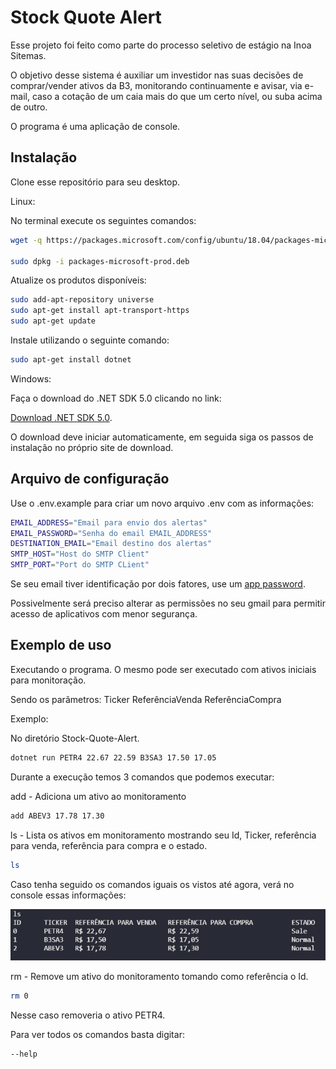 # Stock Quote Alert

Esse projeto foi feito como parte do processo seletivo de estágio na Inoa Sitemas.

O objetivo desse sistema é auxiliar um investidor nas suas decisões de comprar/vender ativos da B3, monitorando continuamente e avisar, via e-mail, caso a cotação de um caia mais do que um certo nível, ou suba acima de outro.

O programa é uma aplicação de console.

## Instalação

Clone esse repositório para seu desktop.

Linux:

No terminal execute os seguintes comandos:

```sh
wget -q https://packages.microsoft.com/config/ubuntu/18.04/packages-microsoft-prod.deb

sudo dpkg -i packages-microsoft-prod.deb  
```

Atualize os produtos disponíveis:

```sh
sudo add-apt-repository universe  
sudo apt-get install apt-transport-https  
sudo apt-get update  
```

Instale utilizando o seguinte comando:

```sh
sudo apt-get install dotnet
```

Windows:

Faça o download do .NET SDK 5.0 clicando no link:

[Download .NET SDK 5.0](https://dotnet.microsoft.com/download/dotnet/thank-you/sdk-5.0.203-windows-x64-installer).

O download deve iniciar automaticamente, em seguida siga os passos de instalação no próprio site de download.

## Arquivo de configuração

Use o .env.example para criar um novo arquivo .env com as informações:

```sh
EMAIL_ADDRESS="Email para envio dos alertas"
EMAIL_PASSWORD="Senha do email EMAIL_ADDRESS"
DESTINATION_EMAIL="Email destino dos alertas"
SMTP_HOST="Host do SMTP Client"
SMTP_PORT="Port do SMTP CLient"
```

Se seu email tiver identificação por dois fatores, use um [app password](https://support.google.com/accounts/answer/185833).

Possivelmente será preciso alterar as permissões no seu gmail para permitir acesso de aplicativos com menor segurança.

## Exemplo de uso

Executando o programa. O mesmo pode ser executado com ativos iniciais para monitoração.

Sendo os parâmetros: Ticker ReferênciaVenda ReferênciaCompra

Exemplo:

No diretório Stock-Quote-Alert.

```sh
dotnet run PETR4 22.67 22.59 B3SA3 17.50 17.05
```

Durante a execução temos 3 comandos que podemos executar:

add - Adiciona um ativo ao monitoramento

```sh
add ABEV3 17.78 17.30
```
ls - Lista os ativos em monitoramento mostrando seu Id, Ticker, referência para venda, referência para compra e o estado.

```sh
ls
```
Caso tenha seguido os comandos iguais os vistos até agora, verá no console essas informações:

![](/images/list.png)

rm - Remove um ativo do monitoramento tomando como referência o Id.

```sh
rm 0
```

Nesse caso removeria o ativo PETR4.

Para ver todos os comandos basta digitar:

```sh
--help
```